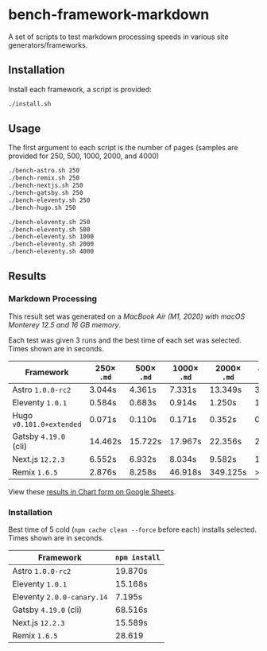 # bench-framework-markdown

A set of scripts to test markdown processing speeds in various site generators/frameworks.

## Installation

Install each framework, a script is provided:

```sh
./install.sh
```

## Usage

The first argument to each script is the number of pages (samples are provided for 250, 500, 1000, 2000, and 4000)

```sh
./bench-astro.sh 250
./bench-remix.sh 250
./bench-nextjs.sh 250
./bench-gatsby.sh 250
./bench-eleventy.sh 250
./bench-hugo.sh 250

./bench-eleventy.sh 250
./bench-eleventy.sh 500
./bench-eleventy.sh 1000
./bench-eleventy.sh 2000
./bench-eleventy.sh 4000
```

## Results

### Markdown Processing

This result set was generated on a _MacBook Air (M1, 2020) with macOS Monterey 12.5 and 16 GB memory_.

Each test was given 3 runs and the best time of each set was selected. Times shown are in seconds.

|Framework|250× `.md`|500× `.md`|1000× `.md`|2000× `.md`|4000× `.md`|
|---|---|---|---|---|---|
|Astro `1.0.0-rc2`|3.044s|4.361s|7.331s|13.349s|30.258s|
|Eleventy `1.0.1`|0.584s|0.683s|0.914s|1.250s|1.938s|
|Hugo `v0.101.0+extended`|0.071s|0.110s|0.171s|0.352s|0.684s|
|Gatsby `4.19.0` (cli)|14.462s|15.722s|17.967s|22.356s|29.059s|
|Next.js `12.2.3`|6.552s|6.932s|8.034s|9.582s|13.409s|
|Remix `1.6.5`|2.876s|8.258s|46.918s|349.125s|> 1800s|

View these [results in Chart form on Google Sheets](https://docs.google.com/spreadsheets/d/1wFWKkpNRsToixdGyWeznA8xaUB0ZJggpLiTPLnaeL4k/).

### Installation

Best time of 5 cold (`npm cache clean --force` before each) installs selected. Times shown are in seconds.

|Framework|`npm install`|
|---|---|
|Astro `1.0.0-rc2`|19.870s|
|Eleventy `1.0.1`|15.168s|
|Eleventy `2.0.0-canary.14`|7.195s|
|Gatsby `4.19.0` (cli)|68.516s|
|Next.js `12.2.3`|15.589s|
|Remix `1.6.5`|28.619|
